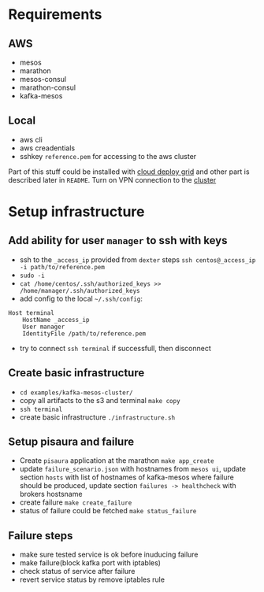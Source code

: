 # Requirements

## AWS
- mesos
- marathon
- mesos-consul
- marathon-consul
- kafka-mesos

## Local
- aws cli
- aws creadentials
- sshkey `reference.pem` for accessing to the aws cluster

Part of this stuff could be installed with [cloud deploy grid](https://github.com/elodina/cloud-deploy-grid#common-usage-scenario-for-mesos-on-aws)
and other part is described later in `README`.
Turn on VPN connection to the [cluster](https://github.com/elodina/dexter#mesos-cluster-vpn-access)

# Setup infrastructure

## Add ability for user `manager` to ssh with keys
- ssh to the `_access_ip` provided from `dexter` steps `ssh centos@_access_ip -i path/to/reference.pem`
- `sudo -i`
- `cat /home/centos/.ssh/authorized_keys >> /home/manager/.ssh/authorized_keys`
- add config to the local `~/.ssh/config`:
```
Host terminal
    HostName _access_ip
    User manager
    IdentityFile /path/to/reference.pem
```
- try to connect `ssh terminal` if successfull, then disconnect

## Create basic infrastructure
- `cd examples/kafka-mesos-cluster/`
- copy all artifacts to the s3 and terminal `make copy`
- `ssh terminal`
- create basic infrastructure `./infrastructure.sh`

## Setup pisaura and failure
- Create `pisaura` application at the marathon `make app_create`
- update `failure_scenario.json` with hostnames from `mesos ui`, update section `hosts` with list of hostnames of kafka-mesos
where failure should be produced, update section `failures -> healthcheck` with brokers hostsname
- create failure `make create_failure`
- status of failure could be fetched `make status_failure`

## Failure steps
- make sure tested service is ok before inuducing failure
- make failure(block kafka port with iptables)
- check status of service after failure
- revert service status by remove iptables rule
